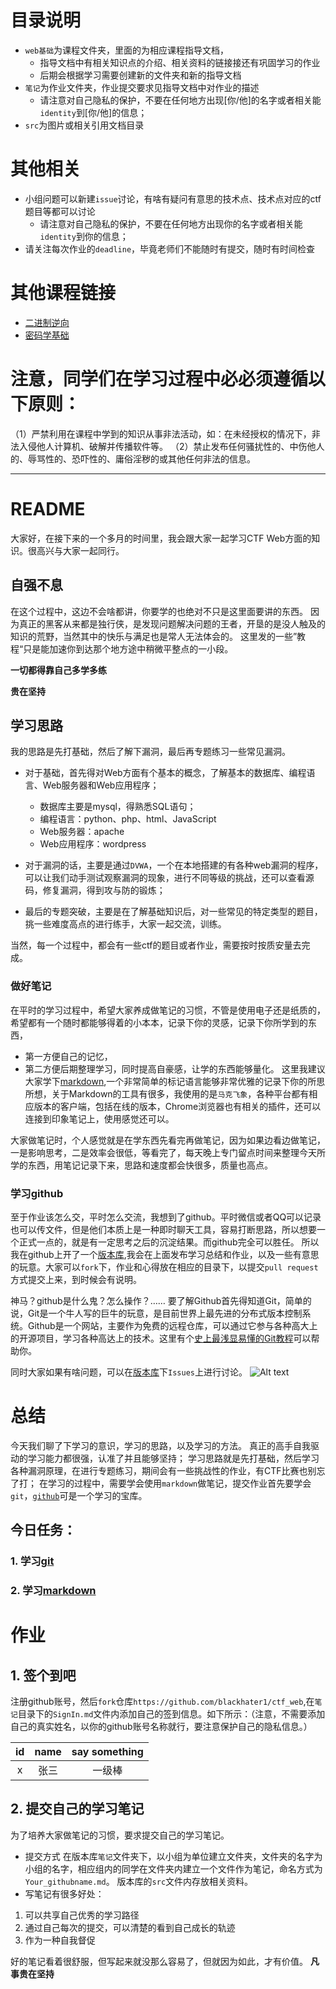 # 目录说明
- `web基础`为课程文件夹，里面的为相应课程指导文档，
	- 指导文档中有相关知识点的介绍、相关资料的链接接还有巩固学习的作业
	- 后期会根据学习需要创建新的文件夹和新的指导文档
- `笔记`为作业文件夹，作业提交要求见指导文档中对作业的描述
	- 请注意对自己隐私的保护，不要在任何地方出现[你/他]的名字或者相关能`identity`到[你/他]的信息；
- `src`为图片或相关引用文档目录

# 其他相关
* 小组问题可以新建`issue`讨论，有啥有疑问有意思的技术点、技术点对应的ctf题目等都可以讨论
	- 请注意对自己隐私的保护，不要在任何地方出现你的名字或者相关能`identity`到你的信息；
* 请关注每次作业的`deadline`，毕竟老师们不能随时有提交，随时有时间检查

# 其他课程链接
* [二进制逆向](https://github.com/DigBullTech-Michael/ctf_re)
* [密码学基础](https://github.com/DigBullTech-sec0cr/Cryptology)

# 注意，同学们在学习过程中必必须遵循以下原则：
（1）严禁利用在课程中学到的知识从事非法活动，如：在未经授权的情况下，非法入侵他人计算机、破解并传播软件等。
（2）禁止发布任何骚扰性的、中伤他人的、辱骂性的、恐吓性的、庸俗淫秽的或其他任何非法的信息。

---

# README
大家好，在接下来的一个多月的时间里，我会跟大家一起学习CTF Web方面的知识。很高兴与大家一起同行。

## 自强不息
在这个过程中，这边不会啥都讲，你要学的也绝对不只是这里面要讲的东西。
因为真正的黑客从来都是独行侠，是发现问题解决问题的王者，开垦的是没人触及的知识的荒野，当然其中的快乐与满足也是常人无法体会的。
这里发的一些”教程“只是能加速你到达那个地方途中稍微平整点的一小段。

**一切都得靠自己多学多练**

**贵在坚持**

## 学习思路
我的思路是先打基础，然后了解下漏洞，最后再专题练习一些常见漏洞。
* 对于基础，首先得对Web方面有个基本的概念，了解基本的数据库、编程语言、Web服务器和Web应用程序；
	* 数据库主要是mysql，得熟悉SQL语句；
	* 编程语言：python、php、html、JavaScript
	* Web服务器：apache
	* Web应用程序：wordpress

* 对于漏洞的话，主要是通过`DVWA`，一个在本地搭建的有各种web漏洞的程序，可以让我们动手测试观察漏洞的现象，进行不同等级的挑战，还可以查看源码，修复漏洞，得到攻与防的锻炼；
* 最后的专题突破，主要是在了解基础知识后，对一些常见的特定类型的题目，挑一些难度高点的进行练手，大家一起交流，训练。

当然，每一个过程中，都会有一些ctf的题目或者作业，需要按时按质安量去完成。

### 做好笔记
在平时的学习过程中，希望大家养成做笔记的习惯，不管是使用电子还是纸质的，希望都有一个随时都能够得着的小本本，记录下你的灵感，记录下你所学到的东西，
* 第一方便自己的记忆，
* 第二方便后期整理学习，同时提高自豪感，让学的东西能够量化。
这里我建议大家学下[markdown](https://guides.github.com/features/mastering-markdown/#what),一个非常简单的标记语言能够非常优雅的记录下你的所思所想，关于Markdown的工具有很多，我使用的是`马克飞象`，各种平台都有相应版本的客户端，包括在线的版本，Chrome浏览器也有相关的插件，还可以连接到印象笔记上，使用感觉还可以。

大家做笔记时，个人感觉就是在学东西先看完再做笔记，因为如果边看边做笔记，一是影响思考，二是效率会很低，等看完了，每天晚上专门留点时间来整理今天所学的东西，用笔记记录下来，思路和速度都会快很多，质量也高点。

### 学习github
至于作业该怎么交，平时怎么交流，我想到了github。平时微信或者QQ可以记录也可以传文件，但是他们本质上是一种即时聊天工具，容易打断思路，所以想要一个正式一点的，就是有一定思考之后的沉淀结果。而github完全可以胜任。
所以我在github上开了一个[版本库](https://github.com/blackhater1/ctf_web),我会在上面发布学习总结和作业，以及一些有意思的玩意。大家可以`fork`下，作业和心得放在相应的目录下，以提交`pull request`方式提交上来，到时候会有说明。

神马？github是什么鬼？怎么操作？……
要了解Github首先得知道Git，简单的说，Git是一个牛人写的巨牛的玩意，是目前世界上最先进的分布式版本控制系统。Github是一个网站，主要作为免费的远程仓库，可以通过它参与各种高大上的开源项目，学习各种高达上的技术。这里有个[史上最浅显易懂的Git教程](https://www.liaoxuefeng.com/wiki/0013739516305929606dd18361248578c67b8067c8c017b000)可以帮助你。

同时大家如果有啥问题，可以在[版本库](https://github.com/blackhater1/ctf_web)下`Issues`上进行讨论。
![Alt text](./1510726979294.png)

# 总结
今天我们聊了下学习的意识，学习的思路，以及学习的方法。
真正的高手自我驱动的学习能力都很强，认准了并且能够坚持；
学习思路就是先打基础，然后学习各种漏洞原理，在进行专题练习，期间会有一些挑战性的作业，有CTF比赛也别忘了打；
在学习的过程中，需要学会使用`markdown`做笔记，提交作业首先要学会`git`，[`github`](https://github.com/)可是一个学习的宝库。
## 今日任务：
### 1. 学习[git](https://www.liaoxuefeng.com/wiki/0013739516305929606dd18361248578c67b8067c8c017b000)
### 2. 学习[markdown](https://guides.github.com/features/mastering-markdown/#what)

# 作业
## 1. 签个到吧
注册github账号，然后`fork`仓库`https://github.com/blackhater1/ctf_web`,在`笔记`目录下的`SignIn.md`文件内添加自己的签到信息。如下所示：（注意，不需要添加自己的真实姓名，以你的github账号名称就行，要注意保护自己的隐私信息。）

id | name | say something
:--: | :--: | :--:
x|张三|一级棒

## 2. 提交自己的学习笔记
为了培养大家做笔记的习惯，要求提交自己的学习笔记。
* 提交方式
 在版本库`笔记`文件夹下，以小组为单位建立文件夹，文件夹的名字为小组的名字，相应组内的同学在文件夹内建立一个文件作为笔记，命名方式为`Your_githubname.md`。
 版本库的`src`文件内存放相关资料。
* 写笔记有很多好处：
1. 可以共享自己优秀的学习路径
1. 通过自己每次的提交，可以清楚的看到自己成长的轨迹
1. 作为一种自我督促

好的笔记看着很舒服，但写起来就没那么容易了，但就因为如此，才有价值。
**凡事贵在坚持**

